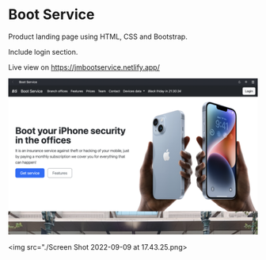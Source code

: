 # Boot Service

Product landing page using HTML, CSS and Bootstrap.

Include login section.

Live view on https://jmbootservice.netlify.app/

<img src="./Screen Shot 2022-09-09 at 17.42.02.png">

<img src="./Screen Shot 2022-09-09 at 17.43.25.png>
